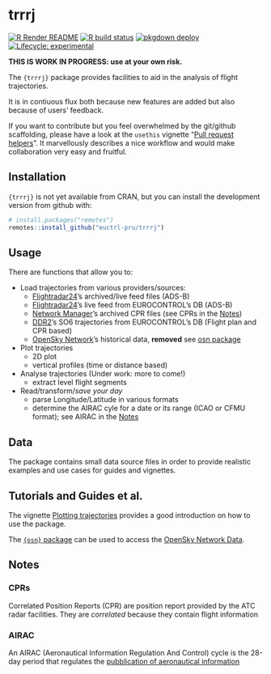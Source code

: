 
<!-- README.md is generated from README.Rmd. Please edit that file -->

# trrrj

<!-- badges: start -->

[![R Render
README](https://github.com/euctrl-pru/trrrj/workflows/Render%20README/badge.svg)](https://github.com/euctrl-pru/trrrj/actions)
[![R build
status](https://github.com/euctrl-pru/trrrj/workflows/R-CMD-check/badge.svg)](https://github.com/euctrl-pru/trrrj/actions)
[![pkgdown
deploy](https://github.com/euctrl-pru/trrrj/workflows/pkgdown/badge.svg)](https://github.com/euctrl-pru/trrrj/actions)
[![Lifecycle:
experimental](https://img.shields.io/badge/lifecycle-experimental-orange.svg)](https://www.tidyverse.org/lifecycle/#experimental)
<!-- badges: end -->

**THIS IS WORK IN PROGRESS: use at your own risk.**

The `{trrrj}` package provides facilities to aid in the analysis of
flight trajectories.

It is in contiuous flux both because new features are added but also
because of users’ feedback.

If you want to contribute but you feel overwhelmed by the git/github
scaffolding, please have a look at the `usethis` vignette “[Pull request
helpers](https://usethis.r-lib.org/articles/articles/pr-functions.html)”.
It marvellously describes a nice workflow and would make collaboration
very easy and fruitful.

## Installation

`{trrrj}` is not yet available from CRAN, but you can install the
development version from github with:

``` r
# install.packages("remotes")
remotes::install_github("euctrl-pru/trrrj")
```

## Usage

There are functions that allow you to:

  - Load trajectories from various providers/sources:
      - [Flightradar24](https://www.flightradar24.com/ "Flightradar24")’s
        archived/live feed files (ADS-B)
      - [Flightradar24](https://www.flightradar24.com/ "Flightradar24")’s
        live feed from EUROCONTROL’s DB (ADS-B)
      - [Network
        Manager](https://www.eurocontrol.int/network-manager "Network Manager - EUROCONTROL")’s
        archived CPR files (see CPRs in the [Notes](#notes))
      - [DDR2](https://www.eurocontrol.int/ddr "Demand Data Repository - EUROCONTROL")’s
        SO6 trajectories from EUROCONTROL’s DB (Flight plan and CPR
        based)
      - [OpenSky
        Network](https://opensky-network.org/ "OpenSky Network")’s
        historical data, **removed** see [osn
        package](https://github.com/espinielli/osn)
  - Plot trajectories
      - 2D plot
      - vertical profiles (time or distance based)
  - Analyse trajectories (Under work: more to come\!)
      - extract level flight segments
  - Read/transform/*save your day*
      - parse Longitude/Latitude in various formats
      - determine the AIRAC cyle for a date or its range (ICAO or CFMU
        format); see AIRAC in the [Notes](#notes)

## Data

The package contains small data source files in order to provide
realistic examples and use cases for guides and vignettes.

## Tutorials and Guides et al.

The vignette [Plotting
trajectories](https://trrrj.ansperformance.eu/articles/trrrj-plotting.html)
provides a good introduction on how to use the package.

The [`{osn}` package](https://github.com/espinielli/osn) can be used to
access the [OpenSky Network Data](osn).

## Notes

### CPRs

Correlated Position Reports (CPR) are position report provided by the
ATC radar facilities. They are *correlated* because they contain flight
information

### AIRAC

An AIRAC (Aeronautical Information Regulation And Control) cycle is the
28-day period that regulates the [pubblication of aeronautical
information](https://en.wikipedia.org/wiki/Aeronautical_Information_Publication "AIP - Aeronautical Information Publication")
